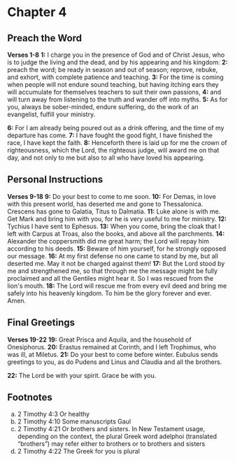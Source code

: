 # Chapter 4

## Preach the Word

**Verses 1-8**
**1:** I charge you in the presence of God and of Christ Jesus, who is to judge the living and the dead, and by his appearing and his kingdom:
**2:** preach the word; be ready in season and out of season; reprove, rebuke, and exhort, with complete patience and teaching.
**3:** For the time is coming when people will not endure sound teaching, but having itching ears they will accumulate for themselves teachers to suit their own passions,
**4:** and will turn away from listening to the truth and wander off into myths.
**5:** As for you, always be sober-minded, endure suffering, do the work of an evangelist, fulfill your ministry.

**6:** For I am already being poured out as a drink offering, and the time of my departure has come.
**7:** I have fought the good fight, I have finished the race, I have kept the faith.
**8:** Henceforth there is laid up for me the crown of righteousness, which the Lord, the righteous judge, will award me on that day, and not only to me but also to all who have loved his appearing.

## Personal Instructions

**Verses 9-18**
**9:** Do your best to come to me soon.
**10:** For Demas, in love with this present world, has deserted me and gone to Thessalonica. Crescens has gone to Galatia, Titus to Dalmatia.
**11:** Luke alone is with me. Get Mark and bring him with you, for he is very useful to me for ministry.
**12:** Tychius I have sent to Ephesus.
**13:** When you come, bring the cloak that I left with Carpus at Troas, also the books, and above all the parchments.
**14:** Alexander the coppersmith did me great harm; the Lord will repay him according to his deeds.
**15:** Beware of him yourself, for he strongly opposed our message.
**16:** At my first defense no one came to stand by me, but all deserted me. May it not be charged against them!
**17:** But the Lord stood by me and strengthened me, so that through me the message might be fully proclaimed and all the Gentiles might hear it. So I was rescued from the lion's mouth.
**18:** The Lord will rescue me from every evil deed and bring me safely into his heavenly kingdom. To him be the glory forever and ever. Amen.

## Final Greetings

**Verses 19-22**
**19:** Great Prisca and Aquila, and the household of Onesiphorus.
**20:** Erastus remained at Corinth, and I left Trophimus, who was ill, at Miletus.
**21:** Do your best to come before winter. Eubulus sends greetings to you, as do Pudens and Linus and Claudia and all the brothers.

**22:** The Lord be with your spirit. Grace be with you.


## Footnotes

<ol type='a'>
	<li>2 Timothy 4:3 Or healthy</li>
	<li>2 Timothy 4:10 Some manuscripts Gaul</li>
	<li>2 Timothy 4:21 Or brothers and sisters. In New Testament usage, depending on the context, the plural Greek word adelphoi (translated “brothers”) may refer either to brothers or to brothers and sisters</li>
	<li>2 Timothy 4:22 The Greek for you is plural</li>
</ol>

